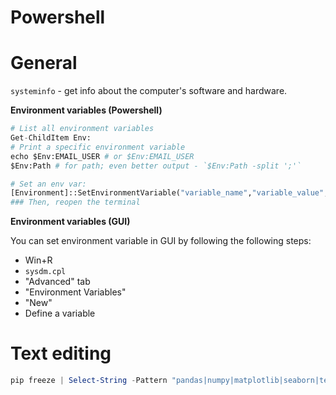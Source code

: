 
# Powershell

# General

`systeminfo` - get info about the computer's software and hardware.

**Environment variables (Powershell)**

```py
# List all environment variables
Get-ChildItem Env:
# Print a specific environment variable
echo $Env:EMAIL_USER # or $Env:EMAIL_USER
$Env:Path # for path; even better output - `$Env:Path -split ';'`

# Set an env var:
[Environment]::SetEnvironmentVariable("variable_name","variable_value","User")
### Then, reopen the terminal
```

**Environment variables (GUI)**

You can set environment variable in GUI by following the following steps:
- Win+R
- `sysdm.cpl`
- "Advanced" tab
- "Environment Variables"
- "New"
- Define a variable


# Text editing

```powershell
pip freeze | Select-String -Pattern "pandas|numpy|matplotlib|seaborn|tensorflow" > requirements.txt
```
